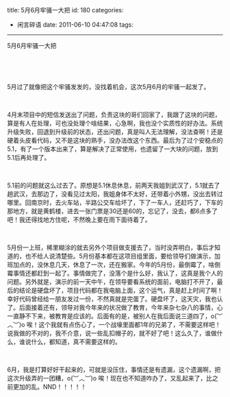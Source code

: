 title: 5月6月牢骚一大把
id: 180
categories:
  - 闲言碎语
date: 2011-06-10 04:47:08
tags:
---

5月6月牢骚一大把
</br>

&nbsp;

</br>

5月过了就像把这个牢骚发发的，没找着机会，这次5月6月的牢骚一起发了。

</br>

4月末项目中的短信发送出了问题，负责这块的哥们回家了，我跟了这块的问题，算是有人在处理，可也没处理个啥结果，心急啊，我也没个实质性的好办法。系统升级失败，回退到升级前的状态，还出问题，真是叫人无法理解，没法查啊！还是硬着头皮看代码，又不是这块的熟手，没办法改这个东西。最后为了过个安稳点的5.1，有了一个版本出来了，算是解决了正常使用，也遗留了一大块的问题，放到5.1后再处理了。

</br>

5.1前的问题就这么过去了。原想是5.1休息休息，前两天我姐到武汉了，5.1就去了趟武汉，去那边了，没看见过太阳，我姐身体不太好，还带着小外甥，没出去转过哪里。回南京时，去火车站，半路公交车给坏了，下了一车人，还赶巧了，下车的那地方，就是黄鹤楼，进去一张门票是30还是60的，忘记了，没去，都6点多了吧！我还得找地方住呢，不然晚上要在雨下面待着了。

</br>

5月份一上班，稀里糊涂的就去另外个项目做支援去了，当时没弄明白，事后才知道的，也不给人说清楚些。5月份基本都在这项目组里面，要给领导们做演示，加班加点的，没休息几天，休息了一次，还在搬家。今年的5月份，最倒霉了，啥倒霉事情还都赶到一起了。事情做完了，没落个是什么好，我认了，这真是我个人的问题。另外就是，演示的前一天中午，在领导要看系统的面前，电脑打不开了，最后的结论是硬盘坏了，项目代码都在我电脑上面，这个运气，真是赶上时间了啊！幸好代码曾经给一朋友发过一份，不然真就是完蛋了。硬盘坏了，这天灾，我也认了。后面接着还有，领导对我今年来的状况做了教育，今年来杂七杂八的事情，心一直静不下来，被教育是应该的。后面有的是，被别人在我后面说三道四了，o(︶︿︶)o 唉！这个我就有点伤心了，一个战壕里面都1年的兄弟了，不需要这样吧！说我做的不对的，我不介意，说一些乱扣帽子的，就不好了吧！这么久了，谁做什么，谁说什么，都知道，真不需要这样的。

</br>

6月，我是打算好好干起来的，可就是没压住，事情还是有遗漏，这个遗漏啊，把这次升级弄的一团糟，o(︶︿︶)o 唉！现在也不知道咋办了，又乱起来了，比之前更加的乱。NND！！！！！

</br>